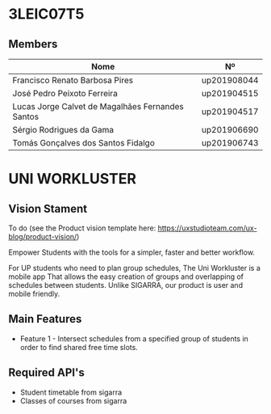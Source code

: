 # 3LEIC07T5

## Members

| Nome  | Nº    | 
|-----|------|
| Francisco Renato Barbosa Pires  | up201908044 |
| José Pedro Peixoto Ferreira  | up201904515 | 
| Lucas Jorge Calvet de Magalhães Fernandes Santos  | up201904517 | 
| Sérgio Rodrigues da Gama  | up201906690 | 
| Tomás Gonçalves dos Santos Fidalgo | up201906743 |

# UNI WORKLUSTER

## Vision Stament

To do (see the Product vision template here: https://uxstudioteam.com/ux-blog/product-vision/)

Empower Students with the tools for a simpler, faster and better workflow.

For UP students who need to plan group schedules, 
The Uni Workluster is a mobile app 
That allows the easy creation of groups and overlapping of schedules between students. 
Unlike SIGARRA, our product is user and mobile friendly.

## Main Features

 - Feature 1 - Intersect schedules from a specified group of students in order to find shared free time slots. 

## Required API's

- Student timetable from sigarra
- Classes of courses from sigarra
